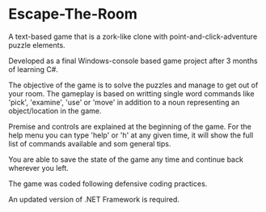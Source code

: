 # Escape-The-Room
A text-based game that is a zork-like clone with point-and-click-adventure puzzle elements.

Developed as a final Windows-console based game project after 3 months of learning C#.

The objective of the game is to solve the puzzles and manage to get out of your room.
The gameplay is based on writting single word commands like 'pick', 'examine', 'use' or 'move' in addition to a noun representing an object/location in the game.

Premise and controls are explained at the beginning of the game.
For the help menu you can type 'help' or 'h' at any given time, it will show the full list of commands available and som general tips.

You are able to save the state of the game any time and continue back wherever you left.

The game was coded following defensive coding practices.

An updated version of .NET Framework is required.
